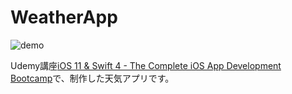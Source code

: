 # WeatherApp


![demo](https://github.com/amaocha-first/WeatherApp/DevelopingApp/Clima-iOS11-master/blob/media/WeatherAppDemo.gif)

Udemy講座[iOS 11 & Swift 4 - The Complete iOS App Development Bootcamp](https://www.udemy.com/ios11-app-development-bootcamp/?start=0)で、制作した天気アプリです。  

